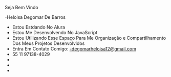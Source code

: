 Seja Bem Vindo 

-Heloisa Degomar De Barros
- Estou Estdando No Alura
- Estou Me Desenvolvendo No JavaScript
- Estou Utilizando Esse Espaço Para Me Organização e Compartilhamento Dos Meus Projetos Desenvolvidos
- Entra Em Contato Comigo:
-degomarheloisa12@gmail.com
- 55 11 97138-4029
- 
- 
-
